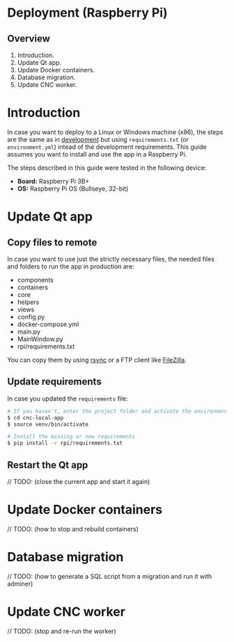 # Deployment (Raspberry Pi)

## Overview

1. Introduction.
1. Update Qt app.
1. Update Docker containers.
1. Database migration.
1. Update CNC worker.

# Introduction

In case you want to deploy to a Linux or Windows machine (x86), the steps are the same as in [development](./development.md) but using `requirements.txt` (or `environment.yml`) intead of the development requirements. This guide assumes you want to install and use the app in a Raspberry Pi.

The steps described in this guide were tested in the following device:
- **Board:** Raspberry Pi 3B+
- **OS:** Raspberry Pi OS (Bullseye, 32-bit)

# Update Qt app

## Copy files to remote

In case you want to use just the strictly necessary files, the needed files and folders to run the app in production are:

- components
- containers
- core
- helpers
- views
- config.py
- docker-compose.yml
- main.py
- MainWindow.py
- rpi/requirements.txt

You can copy them by using [rsync](https://www.raspberrypi.com/documentation/computers/remote-access.html#using-rsync) or a FTP client like [FileZilla](https://docs.digitalocean.com/products/droplets/how-to/transfer-files/).

## Update requirements

In case you updated the `requirements` file:

```bash
# If you haven't, enter the project folder and activate the environment
$ cd cnc-local-app
$ source venv/bin/activate

# Install the missing or new requirements
$ pip install -r rpi/requirements.txt
```

## Restart the Qt app

// TODO: (close the current app and start it again)

# Update Docker containers

// TODO: (how to stop and rebuild containers)

# Database migration

// TODO: (how to generate a SQL script from a migration and run it with adminer)

# Update CNC worker

// TODO: (stop and re-run the worker)
